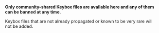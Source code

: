 **Only community-shared Keybox files are available here and any of them can be banned at any time.**

Keybox files that are not already propagated or known to be very rare will not be added.
